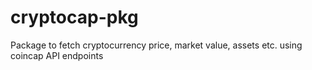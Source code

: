 # cryptocap-pkg
Package to fetch cryptocurrency price, market value, assets etc. using coincap API endpoints
